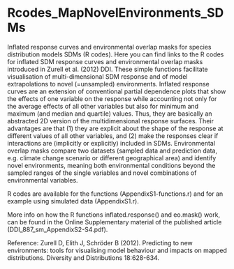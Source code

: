 # Rcodes_MapNovelEnvironments_SDMs
Inflated response curves and environmental overlap masks for species distribution models SDMs (R codes). Here you can find links to the R codes for inflated SDM response curves and environmental overlap masks introduced in Zurell et al. (2012) DDI. These simple functions facilitate visualisation of multi-dimensional SDM response and of model extrapolations to novel (=unsampled) environments.  Inflated response curves are an extension of conventional partial dependence plots that show the effects of one variable on the response while accounting not only for the average effects of all other variables but also for minimum and maximum (and median and quartile) values. Thus, they are basically an abstracted 2D version of the multidimensional response surfaces. Their advantages are that (1) they are explicit about the shape of the response at different values of all other variables, and (2) make the responses clear if interactions are (implicitly or explicitly) included in SDMs.  Environmental overlap masks compare two datasets (sampled data and prediction data, e.g. climate change scenario or different geographical area) and identify novel environments, meaning both environmental conditions beyond the sampled ranges of the single variables and novel combinations of environmental variables. 

R codes are available for the functions (AppendixS1-functions.r) and for an example using simulated data (AppendixS1.r). 

More info on how the R functions inflated.response() and eo.mask() work, can be found in the Online Supplementary material of the published article (DDI_887_sm_AppendixS2-S4.pdf).

Reference: Zurell D, Elith J, Schröder B (2012). Predicting to new environments: tools for visualising model behaviour and impacts on mapped distributions. Diversity and Distributions 18:628-634. 
